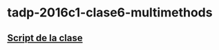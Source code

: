 # tadp-2016c1-clase6-multimethods

## [Script de la clase](https://docs.google.com/document/d/15WovovWUZ5NB1noiuHG7nvK3YTjY3Gcs8K7QQnLDaMY/pub)
